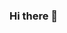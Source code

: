 ### Hi there 👋

<!--
**ashishnaidu2495/ashishnaidu2495** is a ✨ _special_ ✨ repository because its `README.md` (this file) appears on your GitHub profile.

Here are some ideas to get you started:

- 🔭 I’m currently working on flask
- 🌱 I’m currently learning django
- 👯 I’m looking to collaborate on ...
- 🤔 I’m looking for help with ...
- 💬 Ask me about ...
- 📫 How to reach me:https://www.linkedin.com/in/ashish-pilla-73b541285


- 😄 Pronouns: ...
- ⚡ Fun fact: ...
-->
